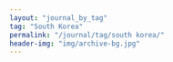 ```yaml
---
layout: "journal_by_tag"
tag: "South Korea"
permalink: "/journal/tag/south korea/"
header-img: "img/archive-bg.jpg"
---
```

